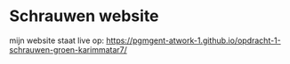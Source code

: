 # Schrauwen website

mijn website staat live op: https://pgmgent-atwork-1.github.io/opdracht-1-schrauwen-groen-karimmatar7/
